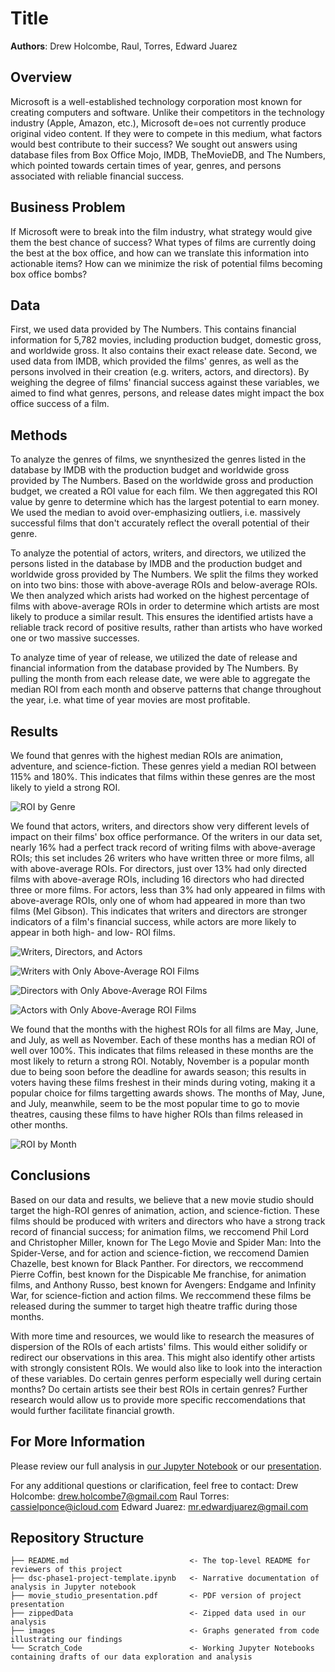 # Title

**Authors**: Drew Holcombe, Raul, Torres, Edward Juarez

## Overview

Microsoft is a well-established technology corporation most known for creating computers and software. Unlike their competitors in the technology industry (Apple, Amazon, etc.), Microsoft de=oes not currently produce original video content. If they were to compete in this medium, what factors would best contribute to their success? We sought out answers using database files from Box Office Mojo, IMDB, TheMovieDB, and The Numbers, which pointed towards certain times of year, genres, and persons associated with reliable financial success.

## Business Problem

If Microsoft were to break into the film industry, what strategy would give them the best chance of success? What types of films are currently doing the best at the box office, and how can we translate this information into actionable items? How can we minimize the risk of potential films becoming box office bombs?

## Data

First, we used data provided by The Numbers. This contains financial information for 5,782 movies, including production budget, domestic gross, and worldwide gross. It also contains their exact release date. Second, we used data from IMDB, which provided the films' genres, as well as the persons involved in their creation (e.g. writers, actors, and directors). By weighing the degree of films' financial success against these variables, we aimed to find what genres, persons, and release dates might impact the box office success of a film.

## Methods

To analyze the genres of films, we snynthesized the genres listed in the database by IMDB with the production budget and worldwide gross provided by The Numbers. Based on the worldwide gross and production budget, we created a ROI value for each film. We then aggregated this ROI value by genre to determine which has the largest potential to earn money. We used the median to avoid over-emphasizing outliers, i.e. massively successful films that don't accurately reflect the overall potential of their genre.

To analyze the potential of actors, writers, and directors, we utilized the persons listed in the database by IMDB and the production budget and worldwide gross provided by The Numbers. We split the films they worked on into two bins: those with above-average ROIs and below-average ROIs. We then analyzed which arists had worked on the highest percentage of films with above-average ROIs in order to determine which artists are most likely to produce a similar result. This ensures the identified artists have a reliable track record of positive results, rather than artists who have worked one or two massive successes.

To analyze time of year of release, we utilized the date of release and financial information from the database provided by The Numbers. By pulling the month from each release date, we were able to aggregate the median ROI from each month and observe patterns that change throughout the year, i.e. what time of year movies are most profitable.

## Results

We found that genres with the highest median ROIs are animation, adventure, and science-fiction. These genres yield a median ROI between 115% and 180%. This indicates that films within these genres are the most likely to yield a strong ROI.

![ROI by Genre](./images/ROI_by_genre.jpg)

We found that actors, writers, and directors show very different levels of impact on their films' box office performance. Of the writers in our data set, nearly 16% had a perfect track record of writing films with above-average ROIs; this set includes 26 writers who have written three or more films, all with above-average ROIs. For directors, just over 13% had only directed films with above-average ROIs, including 16 directors who had directed three or more films. For actors, less than 3% had only appeared in films with above-average ROIs, only one of whom had appeared in more than two films (Mel Gibson). This indicates that writers and directors are stronger indicators of a film's financial success, while actors are more likely to appear in both high- and low- ROI films.

![Writers, Directors, and Actors](./images/writers_directors_actors.jpg)

![Writers with Only Above-Average ROI Films](./images/top_writers.jpg)

![Directors with Only Above-Average ROI Films](./images/top_directors.jpg)

![Actors with Only Above-Average ROI Films](./images/top_actors.jpg)

We found that the months with the highest ROIs for all films are May, June, and July, as well as November. Each of these months has a median ROI of well over 100%. This indicates that films released in these months are the most likely to return a strong ROI. Notably, November is a popular month due to being soon before the deadline for awards season; this results in voters having these films freshest in their minds during voting, making it a popular choice for films targetting awards shows. The months of May, June, and July, meanwhile, seem to be the most popular time to go to movie theatres, causing these films to have higher ROIs than films released in other months.

![ROI by Month](./images/ROI_by_month.jpg)

## Conclusions

Based on our data and results, we believe that a new movie studio should target the high-ROI genres of animation, action, and science-fiction. These films should be produced with writers and directors who have a strong track record of financial success; for animation films, we reccomend Phil Lord and Christopher Miller, known for The Lego Movie and Spider Man: Into the Spider-Verse, and for action and science-fiction, we reccomend Damien Chazelle, best known for Black Panther. For directors, we reccommend Pierre Coffin, best known for the Dispicable Me franchise, for animation films, and Anthony Russo, best known for Avengers: Endgame and Infinity War, for science-fiction and action films. We reccommend these films be released during the summer to target high theatre traffic during those months.

With more time and resources, we would like to research the measures of dispersion of the ROIs of each artists' films. This would either solidify or redirect our observations in this area. This might also identify other artists with strongly consistent ROIs.
We would also like to look into the interaction of these variables. Do certain genres perform especially well during certain months? Do certain artists see their best ROIs in certain genres? Further research would allow us to provide more specific reccomendations that would further facilitate financial growth.

## For More Information

Please review our full analysis in [our Jupyter Notebook](./dsc-phase1-project-template.ipynb) or our [presentation](./movie_studio_presentation.pdf).

For any additional questions or clarification, feel free to contact:
Drew Holcombe: drew.holcombe7@gmail.com
Raul Torres: cassielponce@icloud.com
Edward Juarez: mr.edwardjuarez@gmail.com

## Repository Structure

```
├── README.md                           <- The top-level README for reviewers of this project
├── dsc-phase1-project-template.ipynb   <- Narrative documentation of analysis in Jupyter notebook
├── movie_studio_presentation.pdf       <- PDF version of project presentation
├── zippedData                          <- Zipped data used in our analysis
├── images                              <- Graphs generated from code illustrating our findings
└── Scratch_Code                        <- Working Jupyter Notebooks containing drafts of our data exploration and analysis
```
